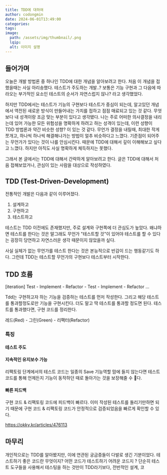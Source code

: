 ```yaml
---
title: TDD에 대하여
author: codongmin
date: 2024-06-01T13:49:00
categories: 
tags: 
image:
  path: /assets/img/thumbnail/.png
  lqip: 
  alt: 이미지 설명
---
```


## 들어가며

오늘은 개발 방법론 중 하나인 TDD에 대한 개념을 알아보려고 한다. 처음 이 개념을 접했을때는 사실 아리송했다. 테스트가 주도하는 개발..? 보통은 기능 구현과 그 다음에 따라오는 부가적인 요소인 테스트의 순서가 자연스럽지 않나? 라고 생각했었다. 

하지만 TDD에서는 테스트가 기능의 구현보다 테스트가 중심이 되는데, 알고있던 개념에서 역전된 새로운 방식이 만들어내는 가치를 접하고 점점 매료되고 있는 것 같다. 무엇보다 내 성격이랑 조금 맞는 부분이 있다고 생각됐다. 나는 주로 어떠한 의사결정을 내리는데 있어 가능한 모든 위험성을 명확하게 하려고 하는 성격이 있는데, 이런 성향이 TDD 방법론과 약간 비슷한 성향? 이 있는 것 같다. 무언가 결정을 내릴때, 최대한 작게 쪼개고, 하나씩 하나씩 해결해나가는 방법이 얼추 비슷하다고 느꼈다. 기준점이 되어주는 무언가가 있다는 것이 나를 안심시킨다. 때문에 TDD에 대해서 깊이 이해해보고 싶다고 느꼈다. 하지만 아직도 사실 명확하게 체득하지는 못했다. 

그래서 본 글에서는 TDD에 대해서 간략하게 알아보려고 한다. 
글은 TDD에 대해서 처음 접해보았거나, 관심이 있는 사람을 대상으로 작성하였다. 


## TDD (Test-Driven-Development)

전통적인 개발은 다음과 같이 이루어졌다. 

1. 설계하고
2. 구현하고
3. 테스트하고

테스트는 TDD 이전에도 존재했지만, 주로 설계와 구현쪽에 더 관심도가 높았다. 왜냐하면 테스트를 한다는 것은 말그래도 무언가 "테스트할 것"이 있어야 테스트를 할 수 있다는 굉장히 당연하고 자연스러운 생각 때문이지 않았을까 싶다. 

사실 실체가 없는 무언가를 테스트 한다는 것은 본능적으로 반감이 드는 행동같기도 하다. 그런데 TDD는 테스트할 무언가의 구현보다 테스트부터 시작한다.

## TDD 흐름 


[iteration]
Test - Implement - Refactor - Test  - Implement - Refactor ...

Tdd는 구현하고자 하는 기능을 검증하는 테스트를 먼저 작성한다. 
그리고 해당 테스트를 통과할정도로만 기능을 구현시킨다. 더도 말고 딱 테스트를 통과할 정도면 된다. 
테스트를 통과했다면, 구현 코드를 정리한다. 

레드(Red) - 그린(Green) - 리팩터(Refactor)

### 특징

#### 테스트 주도



#### 지속적인 유지보수 가능

리팩토링 단계에서의 테스트 코드는 일종의 Save 기능역할
맘에 들지 않는다면 테스트 코드를 통해 언제든지 기능이 동작하던 때로 돌아가는 것을 보장해줄 수 다.

#### 빠른 피드백

구현 코드 & 리팩토링 코드에 피드백이 빠르다. 이미 작성된 테스트를 돌리기만하면 되기 때문에 구현 코드 & 리팩토링 코드가 안정적으로 검증되었음을 빠르게 확인할 수 있다.

https://okky.kr/articles/476113

## 마무리

개인적으로는 TDD를 알아봤지만, 이에 연관된 궁금증들이 다발로 생긴 기분이었다. 테스트하기 좋은 코드란 무엇이지? 어떤 코드가 테스트하기 어려운 코드지 ? 단순히 테스트 도구들을 사용해서 테스팅을 하는 것만이 TDD라기보다, 전반적인 설계, 코